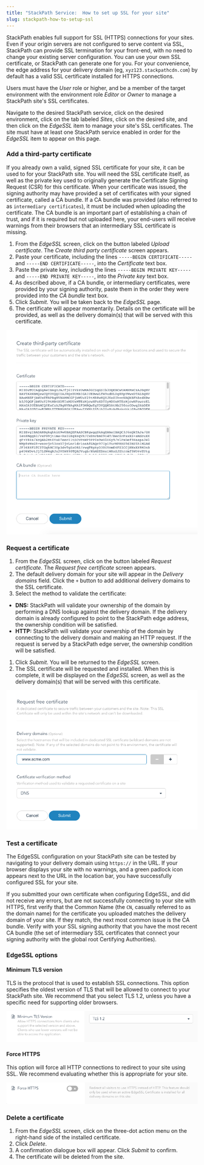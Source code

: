 ```yaml
---
title: "StackPath Service:  How to set up SSL for your site"
slug: stackpath-how-to-setup-ssl
---
```



StackPath enables full support for SSL (HTTPS) connections for your sites.  Even if your origin servers are not configured to serve content via SSL, StackPath can provide SSL termination for your front-end, with no need to change your existing server configuration.  You can use your own SSL certificate, or StackPath can generate one for you.  For your convenience, the edge address for your delivery domain (eg, `xyz123.stackpathcdn.com`) by default has a valid SSL certificate installed for HTTPS connections.

Users must have the *User* role or higher, and be a member of the target environment with the environment role *Editor* or *Owner* to manage a StackPath site's SSL certificates.

Navigate to the desired StackPath service, click on the desired environment, click on the tab labeled *Sites*, click on the desired site, and then click on the *EdgeSSL* item to manage your site's SSL certificates.  The site must have at least one StackPath service enabled in order for the *EdgeSSL* item to appear on this page.  

### Add a third-party certificate

If you already own a valid, signed SSL certificate for your site, it can be used to for your StackPath site.  You will need the SSL certificate itself, as well as the private key used to originally generate the Certificate Signing Request (CSR) for this certificate.  When your certificate was issued, the signing authority may have provided a set of certificates with your signed certificate, called a CA bundle.  If a CA bundle was provided (also referred to as `intermediary certificates`), it must be included when uploading the certificate.  The CA bundle is an important part of establishing a chain of trust, and if it is required but not uploaded here, your end-users will receive warnings from their browsers that an intermediary SSL certificate is missing.

1. From the *EdgeSSL* screen, click on the button labeled *Upload certificate*.  The *Create third party certificate* screen appears.
1. Paste your certificate, including the lines `-----BEGIN CERTIFICATE-----` and `-----END CERTIFICATE-----`, into the *Certificate* text box.
1. Paste the private key, including the lines `-----BEGIN PRIVATE KEY-----` and `-----END PRIVATE KEY-----`, into the *Private key* text box.
1. As described above, if a CA bundle, or intermediary certificates, were provided by your signing authority, paste them in the order they were provided into the *CA bundle* text box.
1. Click *Submit*.  You will be taken back to the *EdgeSSL* page.
1. The certificate will appear momentarily.  Details on the certificate will be provided, as well as the delivery domain(s) that will be served with this certificate.

![Upload certificate](../../assets/sp-sites-edgessl-uploadcert-en.png)

### Request a certificate

1. From the *EdgeSSL* screen, click on the button labeled *Request certificate*.  The *Request free certificate* screen appears.
1. The default delivery domain for your site will appear in the *Delivery domains* field.  Click the `+` button to add additional delivery domains to the SSL certificate.
1. Select the method to validate the certificate:
  - **DNS:** StackPath will validate your ownership of the domain by performing a DNS lookup against the delivery domain.  If the delivery domain is already configured to point to the StackPath edge address, the ownership condition will be satisfied.
  - **HTTP:** StackPath will validate your ownership of the domain by connecting to the delivery domain and making an HTTP request.  If the request is served by a StackPath edge server, the ownership condition will be satisfied.
 1. Click *Submit*.  You will be returned to the *EdgeSSL* screen.
 1. The SSL certificate will be requested and installed.  When this is complete, it will be displayed on the *EdgeSSL* screen, as well as the delivery domain(s) that will be served with this certificate.

![Request certificate](../../assets/sp-sites-edgessl-requestcert-en.png)

### Test a certificate

The EdgeSSL configuration on your StackPath site can be tested by navigating to your delivery domain using `https://` in the URL.  If your browser displays your site with no warnings, and a green padlock icon appears next to the URL in the location bar, you have successfully configured SSL for your site.

If you submitted your own certificate when configuring EdgeSSL, and did not receive any errors, but are not successfully connecting to your site with HTTPS, first verify that the Common Name (the `CN`, casually referred to as the domain name) for the certificate you uploaded matches the delivery domain of your site.  If they match, the next most common issue is the CA bundle.  Verify with your SSL signing authority that you have the most recent CA bundle (the set of intermediary SSL certificates that connect your signing authority with the global root Certifying Authorities).

### EdgeSSL options

#### Minimum TLS version

TLS is the protocol that is used to establish SSL connections.  This option specifies the oldest version of TLS that will be allowed to connect to your StackPath site.  We recommend that you select TLS 1.2, unless you have a specific need for supporting older browsers.

![Minimum TLS version](../../assets/sp-sites-edgessl-mintls-en.png)

#### Force HTTPS

This option will force all HTTP connections to redirect to your site using SSL.  We recommend evaluating whether this is appropriate for your site.

![Force HTPS](../../assets/sp-sites-edgessl-forcessl-en.png)

### Delete a certificate

1. From the *EdgeSSL* screen, click on the three-dot action menu on the right-hand side of the installed certificate.
1. Click *Delete*.
1. A confirmation dialogue box will appear.  Click *Submit* to confirm.
1. The certificate will be deleted from the site.
